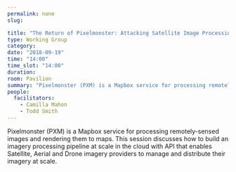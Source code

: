 ```yaml
---
permalink: none
slug:

title: "The Return of Pixelmonster: Attacking Satellite Image Processing"
type: Working Group
category:
date: "2018-09-19"
time: "14:00"
time_slot: "14:00"
duration:
room: Pavilion
summary: "Pixelmonster (PXM) is a Mapbox service for processing remotely-sensed images and rendering them to maps. This session discusses how to build an imagery processing pipeline at scale in the cloud with API that enables Satellite, Aerial and Drone imagery providers to manage and distribute their imagery at scale."
people:
  facilitators:
    - Camilla Mahon
    - Todd Smith
---
```

Pixelmonster (PXM) is a Mapbox service for processing remotely-sensed images and rendering them to maps. This session discusses how to build an imagery processing pipeline at scale in the cloud with API that enables Satellite, Aerial and Drone imagery providers to manage and distribute their imagery at scale.
